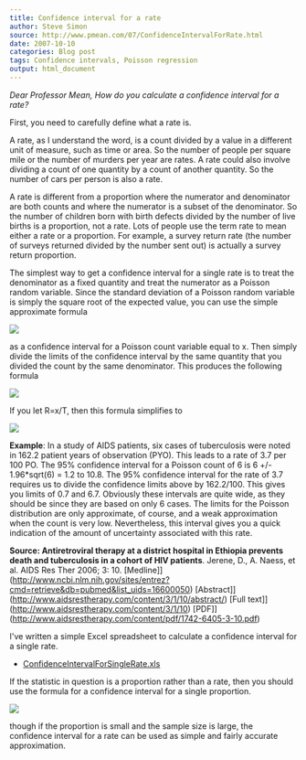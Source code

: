 ```yaml
---
title: Confidence interval for a rate
author: Steve Simon
source: http://www.pmean.com/07/ConfidenceIntervalForRate.html
date: 2007-10-10
categories: Blog post
tags: Confidence intervals, Poisson regression
output: html_document
---
```

*Dear Professor Mean, How do you calculate a confidence interval for a
rate?*

<!---More--->

First, you need to carefully define what a rate is.

A rate, as I understand the word, is a count divided by a value in a
different unit of measure, such as time or area. So the number of people
per square mile or the number of murders per year are rates. A rate
could also involve dividing a count of one quantity by a count of
another quantity. So the number of cars per person is also a rate.

A rate is different from a proportion where the numerator and
denominator are both counts and where the numerator is a subset of the
denominator. So the number of children born with birth defects divided
by the number of live births is a proportion, not a rate. Lots of people
use the term rate to mean either a rate or a proportion. For example, a
survey return rate (the number of surveys returned divided by the number
sent out) is actually a survey return proportion.

The simplest way to get a confidence interval for a single rate is to
treat the denominator as a fixed quantity and treat the numerator as a
Poisson random variable. Since the standard deviation of a Poisson
random variable is simply the square root of the expected value, you can
use the simple approximate formula

![](http://www.pmean.com/images/images/07/ConfidenceIntervalForRate01.gif)

as a confidence interval for a Poisson count variable equal to x. Then
simply divide the limits of the confidence interval by the same quantity
that you divided the count by the same denominator. This produces the
following formula

![](http://www.pmean.com/images/images/07/ConfidenceIntervalForRate02.gif)

If you let R=x/T, then this formula simplifies to

![](http://www.pmean.com/images/images/07/ConfidenceIntervalForRate03.gif)

**Example**: In a study of AIDS patients, six cases of tuberculosis were
noted in 162.2 patient years of observation (PYO). This leads to a rate
of 3.7 per 100 PO. The 95% confidence interval for a Poisson count of 6
is 6 +/- 1.96*sqrt(6) = 1.2 to 10.8. The 95% confidence interval for
the rate of 3.7 requires us to divide the confidence limits above by
162.2/100. This gives you limits of 0.7 and 6.7. Obviously these
intervals are quite wide, as they should be since they are based on only
6 cases. The limits for the Poisson distribution are only approximate,
of course, and a weak approximation when the count is very low.
Nevertheless, this interval gives you a quick indication of the amount
of uncertainty associated with this rate.

**Source: Antiretroviral therapy at a district hospital in Ethiopia
prevents death and tuberculosis in a cohort of HIV patients**. Jerene,
D., A. Naess, et al. AIDS Res Ther 2006; 3: 10.
[Medline]](http://www.ncbi.nlm.nih.gov/sites/entrez?cmd=retrieve&db=pubmed&list_uids=16600050)
[Abstract]](http://www.aidsrestherapy.com/content/3/1/10/abstract/)
[Full text]](http://www.aidsrestherapy.com/content/3/1/10)
[PDF]](http://www.aidsrestherapy.com/content/pdf/1742-6405-3-10.pdf)

I've written a simple Excel spreadsheet to calculate a confidence
interval for a single rate.

-   [ConfidenceIntervalForSingleRate.xls](../00files/ConfidenceIntervalForSingleRate.xls)

If the statistic in question is a proportion rather than a rate, then
you should use the formula for a confidence interval for a single
proportion.

![](http://www.pmean.com/images/images/07/ConfidenceIntervalForRate04.gif)

though if the proportion is small and the sample size is large, the
confidence interval for a rate   can be used as simple and fairly
accurate approximation.
